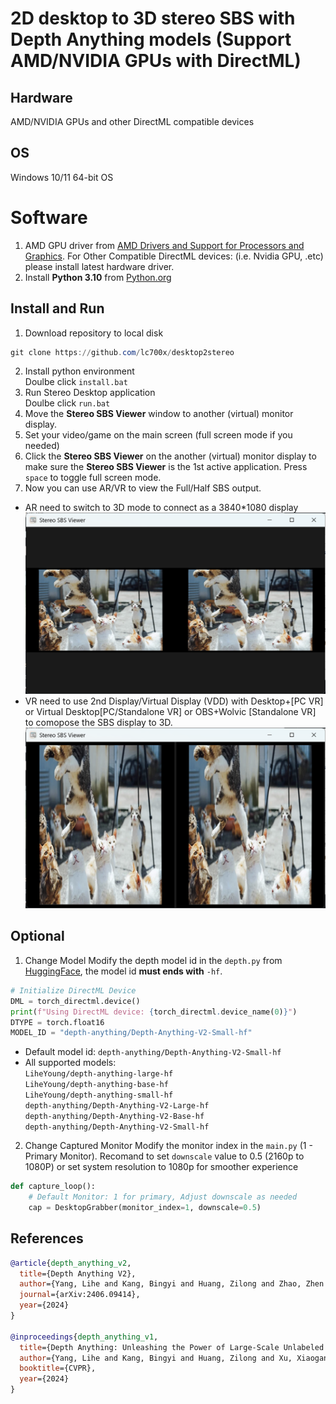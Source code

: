 # 2D desktop to 3D stereo SBS with Depth Anything models (Support AMD/NVIDIA GPUs with DirectML)
## Hardware
AMD/NVIDIA GPUs and other DirectML compatible devices
## OS
Windows 10/11 64-bit OS
# Software
1. AMD GPU driver from [AMD Drivers and Support for Processors and Graphics](https://www.amd.com/en/support/download/drivers.html). For Other Compatible DirectML devices: (i.e. Nvidia GPU, .etc) please install latest hardware driver. 
2. Install **Python 3.10** from [Python.org](https://www.python.org/ftp/python/3.10.0/python-3.10.0-amd64.exe)
## Install and Run
1. Download repository to local disk
```powershell
git clone https://github.com/lc700x/desktop2stereo
```
2. Install python environment  
Doulbe click `install.bat`
3. Run Stereo Desktop application  
Doulbe click `run.bat`
4. Move the **Stereo SBS Viewer** window to another (virtual) monitor display.
5. Set your video/game on the main screen (full screen mode if you needed)
6. Click the **Stereo SBS Viewer** on the another (virtual) monitor display to make sure the **Stereo SBS Viewer** is the 1st active application. Press `space` to toggle full screen mode. 
6. Now you can use AR/VR to view the Full/Half SBS output. 
- AR need to switch to 3D mode to connect as a 3840*1080 display
![Full-SBS](./assets/FullSBS.png)
- VR need to use 2nd Display/Virtual Display (VDD) with Desktop+[PC VR] or Virtual Desktop[PC/Standalone VR] or OBS+Wolvic [Standalone VR] to comopose the SBS display to 3D.
![Half-SBS](./assets/HalfSBS.png)
## Optional
1. Change Model
Modify the depth model id in the `depth.py` from [HuggingFace](https://huggingface.co/), the model id **must ends with** `-hf`. 
```python
# Initialize DirectML Device
DML = torch_directml.device()
print(f"Using DirectML device: {torch_directml.device_name(0)}")
DTYPE = torch.float16
MODEL_ID = "depth-anything/Depth-Anything-V2-Small-hf"
```
- Default model id: `depth-anything/Depth-Anything-V2-Small-hf`
- All supported models:  
`LiheYoung/depth-anything-large-hf`  
`LiheYoung/depth-anything-base-hf`  
`LiheYoung/depth-anything-small-hf`  
`depth-anything/Depth-Anything-V2-Large-hf`  
`depth-anything/Depth-Anything-V2-Base-hf`  
`depth-anything/Depth-Anything-V2-Small-hf`  

2. Change Captured Monitor
Modify the monitor index in the `main.py` (1 - Primary Monitor).
Recomand to set `downscale` value to 0.5 (2160p to 1080P) or set system resolution to 1080p for smoother experience
```python
def capture_loop():
    # Default Monitor: 1 for primary, Adjust downscale as needed
    cap = DesktopGrabber(monitor_index=1, downscale=0.5) 
```
## References
```BIBTEX
@article{depth_anything_v2,
  title={Depth Anything V2},
  author={Yang, Lihe and Kang, Bingyi and Huang, Zilong and Zhao, Zhen and Xu, Xiaogang and Feng, Jiashi and Zhao, Hengshuang},
  journal={arXiv:2406.09414},
  year={2024}
}

@inproceedings{depth_anything_v1,
  title={Depth Anything: Unleashing the Power of Large-Scale Unlabeled Data}, 
  author={Yang, Lihe and Kang, Bingyi and Huang, Zilong and Xu, Xiaogang and Feng, Jiashi and Zhao, Hengshuang},
  booktitle={CVPR},
  year={2024}
}
```
